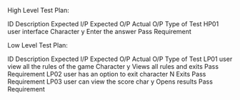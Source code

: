 High Level Test Plan:

ID	Description	Expected I/P	Expected O/P	Actual O/P	Type of Test
HP01	user interface	Character y	Enter the answer	Pass	Requirement


Low Level Test Plan:

ID	Description	Expected I/P	Expected O/P	Actual O/P	Type of Test
LP01	user view all the rules of the game	Character y	Views all rules and exits	Pass	Requirement
LP02	user has an option to exit	character N	Exits	Pass	Requirement
LP03	user can view the score	char y	Opens results	Pass	Requirement
